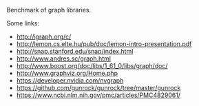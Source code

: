 Benchmark of graph libraries.

Some links:

* http://igraph.org/c/
* http://lemon.cs.elte.hu/pub/doc/lemon-intro-presentation.pdf
* http://snap.stanford.edu/snap/index.html
* http://www.andres.sc/graph.html
* http://www.boost.org/doc/libs/1_61_0/libs/graph/doc/
* http://www.graphviz.org/Home.php
* https://developer.nvidia.com/nvgraph
* https://github.com/gunrock/gunrock/tree/master/gunrock
* https://www.ncbi.nlm.nih.gov/pmc/articles/PMC4829061/
